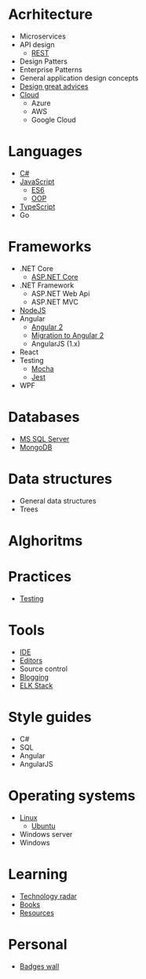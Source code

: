 # Acrhitecture

* Microservices
* API design
  * [REST](pages/architecture/rest/index)
* Design Patters
* Enterprise Patterns
* General application design concepts
* [Design great advices](pages/architecture/great-advices)
* [Cloud](pages/cloud/index)
  * Azure
  * AWS
  * Google Cloud

# Languages

* [C#](pages/languages/csharp/csharp-index)
* [JavaScript](pages/languages/js/index)
  * [ES6](pages/languages/js/es6)
  * [OOP](pages/languages/js/oop)
* [TypeScript](pages/languages/typescript/ts-index)
* Go

# Frameworks

* .NET Core
  * [ASP.NET Core](/pages/frameworks/aspnet/core/index)
* .NET Framework
  * ASP.NET Web Api
  * ASP.NET MVC
* [NodeJS](pages/frameworks/nodejs/nodejs-index)
* Angular
  * [Angular 2](pages/frameworks/angular/angular-index)
  * [Migration to Angular 2](pages/frameworks/angular/migration)
  * AngularJS (1.x)
* React
* Testing
  * [Mocha](pages/frameworks/mocha)
  * [Jest](pages/frameworks/jest)
* WPF

# Databases

* [MS SQL Server](pages/databases/mssql/mssql-index)
* [MongoDB](pages/databases/mongodb/mongo-index)

# Data structures

* General data structures
* Trees

# Alghoritms

# Practices

* [Testing](pages/practices/testing/testing-index)

# Tools

* [IDE](pages/tools/ide/ide-index)
* [Editors](pages/tools/editors/editors-index)
* Source control
* [Blogging](pages/tools/blogging-index)
* [ELK Stack](pages/tools/elk.md)

# Style guides

* C#
* SQL
* Angular
* AngularJS

# Operating systems

* [Linux](pages/os/linux/linux-basics)
  * [Ubuntu](pages/os/ubuntu/ubuntu-index)
* Windows server
* Windows

# Learning

* [Technology radar](pages/learning/technology-radar)
* [Books](pages/learning/books)
* [Resources](pages/learning/resources)

# Personal

* [Badges wall](pages/badges/badges-wall)